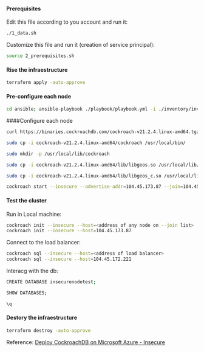 
#### Prerequisites

Edit this file according to you account and run it:

```sh
./1_data.sh
```

Customize this file and run it (creation of service principal):

```sh
source 2_prerequisites.sh 
```

#### Rise the infraestructure
```sh
terraform apply -auto-approve
```

#### Pre-configure each node 
```sh
cd ansible; ansible-playbook ./playbook/playbook.yml -i ./inventory/inventory.in; cd ..
```

####Configure each node 

```sh
curl https://binaries.cockroachdb.com/cockroach-v21.2.4.linux-amd64.tgz | tar -xz

sudo cp -i cockroach-v21.2.4.linux-amd64/cockroach /usr/local/bin/

sudo mkdir -p /usr/local/lib/cockroach

sudo cp -i cockroach-v21.2.4.linux-amd64/lib/libgeos.so /usr/local/lib/cockroach/

sudo cp -i cockroach-v21.2.4.linux-amd64/lib/libgeos_c.so /usr/local/lib/cockroach/

cockroach start --insecure --advertise-addr=104.45.173.87 --join=104.45.173.87,104.45.173.84,104.45.173.65 --cache=.25 --max-sql-memory=.25 --background
```

#### Test the cluster

Run in Local machine:

```sh
cockroach init --insecure --host=<address of any node on --join list>
cockroach init --insecure --host=104.45.173.87
```

Connect to the load balancer:
```sh
cockroach sql --insecure --host=<address of load balancer>
cockroach sql --insecure --host=104.45.172.221
```

Interacg with the db:
```sh
CREATE DATABASE insecurenodetest;

SHOW DATABASES;

\q
```


<!-- ####Workload node  -->

<!-- <In process...> -->

<!-- ```sh
az vm create --resource-group rg-dev-eastus-cockroach --name vm-workload --image UbuntuLTS --public-ip-sku Standard --admin-username azureuser --generate-ssh-keys 
``` -->



#### Destory the infraestructure

<!-- ```sh
az vm delete --resource-group rg-dev-eastus-cockroach --name vm-workload 
``` -->

```sh
terraform destroy -auto-approve
```


Reference: [Deploy CockroachDB on Microsoft Azure - Insecure
](https://www.cockroachlabs.com/docs/stable/deploy-cockroachdb-on-microsoft-azure-insecure.html#step-7-test-the-cluster)